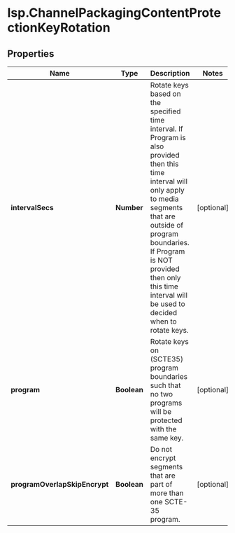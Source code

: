 # Isp.ChannelPackagingContentProtectionKeyRotation

## Properties

Name | Type | Description | Notes
------------ | ------------- | ------------- | -------------
**intervalSecs** | **Number** | Rotate keys based on the specified time interval. If Program is also provided then this time interval will only apply to media segments that are outside of program boundaries. If Program is NOT provided then only this time interval will be used to decided when to rotate keys. | [optional] 
**program** | **Boolean** | Rotate keys on (SCTE35) program boundaries such that no two programs will be protected with the same key. | [optional] 
**programOverlapSkipEncrypt** | **Boolean** | Do not encrypt segments that are part of more than one SCTE-35 program. | [optional] 


